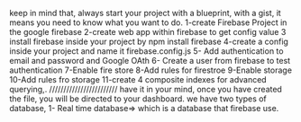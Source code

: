 keep in mind that, always start your project with a blueprint, with a gist, it means you need to know what you want to do.
1-create Firebase Project in the google firebase
2-create web app within firebase to get config value
3 install firebase inside your project by npm install firebase
4-create a config inside your project and name it firebase.config.js
5- Add authentication to email and password and Google OAth
6- Create a user from firebase to test authentication
7-Enable fire store
8-Add rules for firestroe
9-Enable storage
10-Add rules fro storage
11-create 4 composite indexes for advanced querying,.
////////////////////////
have it in your mind, once you have created the file, you will be directed to your dashboard.
we have two types of database, 1- Real time database=> which is a database that firebase use.
